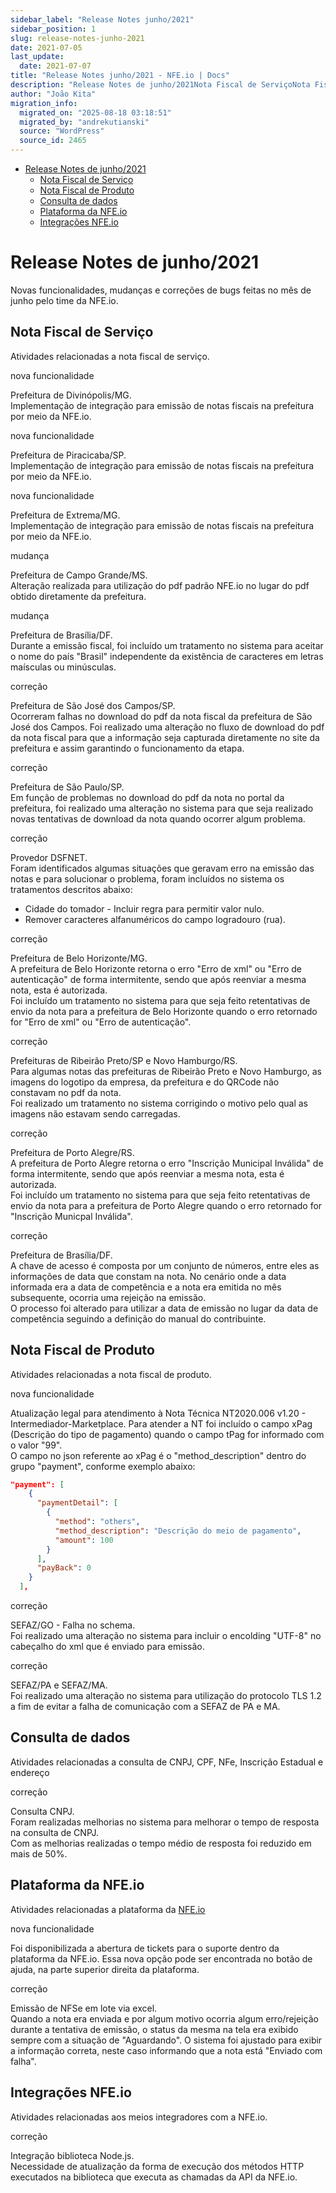 ```yaml
---
sidebar_label: "Release Notes junho/2021"
sidebar_position: 1
slug: release-notes-junho-2021
date: 2021-07-05
last_update:
  date: 2021-07-07
title: "Release Notes junho/2021 - NFE.io | Docs"
description: "Release Notes de junho/2021Nota Fiscal de ServiçoNota Fiscal de ProdutoConsulta de dadosPlataforma da NFE.ioIntegrações NFE.io Release Notes de junho/2021 Novas funcionalidades, mudanças e&#8230;"
author: "João Kita"
migration_info:
  migrated_on: "2025-08-18 03:18:51"
  migrated_by: "andrekutianski"
  source: "WordPress"
  source_id: 2465
---
```


* [Release Notes de junho/2021][1]  
   * [Nota Fiscal de Serviço][2]  
   * [Nota Fiscal de Produto][3]  
   * [Consulta de dados][4]  
   * [Plataforma da NFE.io][5]  
   * [Integrações NFE.io][6]

# Release Notes de junho/2021

Novas funcionalidades, mudanças e correções de bugs feitas no mês de junho pelo time da NFE.io.

## Nota Fiscal de Serviço

Atividades relacionadas a nota fiscal de serviço.  

nova funcionalidade

Prefeitura de Divinópolis/MG.  
Implementação de integração para emissão de notas fiscais na prefeitura por meio da NFE.io.

nova funcionalidade

Prefeitura de Piracicaba/SP.  
Implementação de integração para emissão de notas fiscais na prefeitura por meio da NFE.io.

nova funcionalidade

Prefeitura de Extrema/MG.  
Implementação de integração para emissão de notas fiscais na prefeitura por meio da NFE.io.

mudança

Prefeitura de Campo Grande/MS.  
Alteração realizada para utilização do pdf padrão NFE.io no lugar do pdf obtido diretamente da prefeitura.

mudança

Prefeitura de Brasília/DF.  
Durante a emissão fiscal, foi incluído um tratamento no sistema para aceitar o nome do país "Brasil" independente da existência de caracteres em letras maísculas ou minúsculas.

correção

Prefeitura de São José dos Campos/SP.  
Ocorreram falhas no download do pdf da nota fiscal da prefeitura de São José dos Campos. Foi realizado uma alteração no fluxo de download do pdf da nota fiscal para que a informação seja capturada diretamente no site da prefeitura e assim garantindo o funcionamento da etapa.

correção

Prefeitura de São Paulo/SP.  
Em função de problemas no download do pdf da nota no portal da prefeitura, foi realizado uma alteração no sistema para que seja realizado novas tentativas de download da nota quando ocorrer algum problema.

correção

Provedor DSFNET.  
Foram identificados algumas situações que geravam erro na emissão das notas e para solucionar o problema, foram incluídos no sistema os tratamentos descritos abaixo:

* Cidade do tomador - Incluir regra para permitir valor nulo.
* Remover caracteres alfanuméricos do campo logradouro (rua).

correção

Prefeitura de Belo Horizonte/MG.  
A prefeitura de Belo Horizonte retorna o erro "Erro de xml" ou "Erro de autenticação" de forma intermitente, sendo que após reenviar a mesma nota, esta é autorizada.  
Foi incluído um tratamento no sistema para que seja feito retentativas de envio da nota para a prefeitura de Belo Horizonte quando o erro retornado for "Erro de xml" ou "Erro de autenticação".

correção

Prefeituras de Ribeirão Preto/SP e Novo Hamburgo/RS.  
Para algumas notas das prefeituras de Ribeirão Preto e Novo Hamburgo, as imagens do logotipo da empresa, da prefeitura e do QRCode não constavam no pdf da nota.  
Foi realizado um tratamento no sistema corrigindo o motivo pelo qual as imagens não estavam sendo carregadas.

correção

Prefeitura de Porto Alegre/RS.  
A prefeitura de Porto Alegre retorna o erro "Inscrição Municipal Inválida" de forma intermitente, sendo que após reenviar a mesma nota, esta é autorizada.  
Foi incluído um tratamento no sistema para que seja feito retentativas de envio da nota para a prefeitura de Porto Alegre quando o erro retornado for "Inscrição Municpal Inválida".

correção

Prefeitura de Brasília/DF.  
A chave de acesso é composta por um conjunto de números, entre eles as informações de data que constam na nota. No cenário onde a data informada era a data de competência e a nota era emitida no mês subsequente, ocorria uma rejeição na emissão.  
O processo foi alterado para utilizar a data de emissão no lugar da data de competência seguindo a definição do manual do contribuinte.

## Nota Fiscal de Produto

Atividades relacionadas a nota fiscal de produto.  

nova funcionalidade

Atualização legal para atendimento à Nota Técnica NT2020.006 v1.20 - Intermediador-Marketplace. Para atender a NT foi incluído o campo xPag (Descrição do tipo de pagamento) quando o campo tPag for informado com o valor "99".  
O campo no json referente ao xPag é o "method\_description" dentro do grupo "payment", conforme exemplo abaixo:

```json
"payment": [
    {
      "paymentDetail": [
        {
          "method": "others",
          "method_description": "Descrição do meio de pagamento",
          "amount": 100
        }
      ],
      "payBack": 0
    }
  ],
```

correção

SEFAZ/GO - Falha no schema.  
Foi realizado uma alteração no sistema para incluir o encolding "UTF-8" no cabeçalho do xml que é enviado para emissão.

correção

SEFAZ/PA e SEFAZ/MA.  
Foi realizado uma alteração no sistema para utilização do protocolo TLS 1.2 a fim de evitar a falha de comunicação com a SEFAZ de PA e MA.

## Consulta de dados

Atividades relacionadas a consulta de CNPJ, CPF, NFe, Inscrição Estadual e endereço  

correção

Consulta CNPJ.  
Foram realizadas melhorias no sistema para melhorar o tempo de resposta na consulta de CNPJ.  
Com as melhorias realizadas o tempo médio de resposta foi reduzido em mais de 50%.

## Plataforma da NFE.io

Atividades relacionadas a plataforma da [NFE.io][7]  

nova funcionalidade

Foi disponibilizada a abertura de tickets para o suporte dentro da plataforma da NFE.io. Essa nova opção pode ser encontrada no botão de ajuda, na parte superior direita da plataforma.

correção

Emissão de NFSe em lote via excel.  
Quando a nota era enviada e por algum motivo ocorria algum erro/rejeição durante a tentativa de emissão, o status da mesma na tela era exibido sempre com a situação de "Aguardando". O sistema foi ajustado para exibir a informação correta, neste caso informando que a nota está "Enviado com falha".

## Integrações NFE.io

Atividades relacionadas aos meios integradores com a NFE.io.  

correção

Integração biblioteca Node.js.  
Necessidade de atualização da forma de execução dos métodos HTTP executados na biblioteca que executa as chamadas da API da NFE.io.


[1]: #Release%5FNotes%5Fde%5Fjunho2021
[2]: #Nota%5FFiscal%5Fde%5FServico
[3]: #Nota%5FFiscal%5Fde%5FProduto
[4]: #Consulta%5Fde%5Fdados
[5]: #Plataforma%5Fda%5FNFEio
[6]: #Integracoes%5FNFEio
[7]: https://app.nfe.io